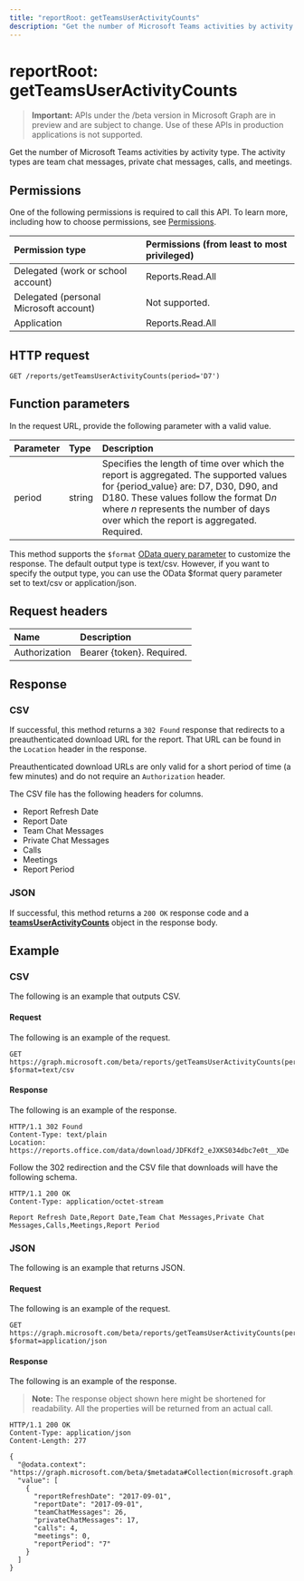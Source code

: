 ---title: "reportRoot: getTeamsUserActivityCounts"description: "Get the number of Microsoft Teams activities by activity type. The activity types are team chat messages, private chat messages, calls, and meetings."---# reportRoot: getTeamsUserActivityCounts

> **Important:** APIs under the /beta version in Microsoft Graph are in preview and are subject to change. Use of these APIs in production applications is not supported.

Get the number of Microsoft Teams activities by activity type. The activity types are team chat messages, private chat messages, calls, and meetings.

## Permissions

One of the following permissions is required to call this API. To learn more, including how to choose permissions, see [Permissions](/graph/permissions-reference).

| Permission type                        | Permissions (from least to most privileged) |
| :------------------------------------- | :--------------------------------------- |
| Delegated (work or school account)     | Reports.Read.All                         |
| Delegated (personal Microsoft account) | Not supported.                           |
| Application                            | Reports.Read.All                         |

## HTTP request

<!-- { "blockType": "ignored" } -->

```http
GET /reports/getTeamsUserActivityCounts(period='D7')
```

## Function parameters

In the request URL, provide the following parameter with a valid value.

| Parameter | Type   | Description                              |
| :-------- | :----- | :--------------------------------------- |
| period    | string | Specifies the length of time over which the report is aggregated. The supported values for {period_value} are: D7, D30, D90, and D180. These values follow the format D*n* where *n* represents the number of days over which the report is aggregated. Required. |

This method supports the `$format` [OData query parameter](/graph/query-parameters) to customize the response. The default output type is text/csv. However, if you want to specify the output type, you can use the OData $format query parameter set to text/csv or application/json.

## Request headers

| Name          | Description               |
| :------------ | :------------------------ |
| Authorization | Bearer {token}. Required. |

## Response

### CSV

If successful, this method returns a `302 Found` response that redirects to a preauthenticated download URL for the report. That URL can be found in the `Location` header in the response.

Preauthenticated download URLs are only valid for a short period of time (a few minutes) and do not require an `Authorization` header.

The CSV file has the following headers for columns.

- Report Refresh Date
- Report Date
- Team Chat Messages
- Private Chat Messages
- Calls
- Meetings
- Report Period

### JSON

If successful, this method returns a `200 OK` response code and a **[teamsUserActivityCounts](../resources/teamsuseractivitycounts.md)** object in the response body.

## Example

### CSV

The following is an example that outputs CSV.

#### Request

The following is an example of the request.

<!-- {
  "blockType": "request",
  "name": "reportroot_getteamsuseractivitycounts_csv"
}-->

```http
GET https://graph.microsoft.com/beta/reports/getTeamsUserActivityCounts(period='D7')?$format=text/csv
```

#### Response

The following is an example of the response.

<!-- { "blockType": "ignored" } --> 

```http
HTTP/1.1 302 Found
Content-Type: text/plain
Location: https://reports.office.com/data/download/JDFKdf2_eJXKS034dbc7e0t__XDe
```
Follow the 302 redirection and the CSV file that downloads will have the following schema.

<!-- {
  "blockType": "response",
  "truncated": true,
  "@odata.type": "stream"
} -->

```http
HTTP/1.1 200 OK
Content-Type: application/octet-stream

Report Refresh Date,Report Date,Team Chat Messages,Private Chat Messages,Calls,Meetings,Report Period
```

### JSON

The following is an example that returns JSON.

#### Request

The following is an example of the request.

<!-- {
  "blockType": "request",
  "name": "reportroot_getteamsuseractivitycounts_json"
}-->

```http
GET https://graph.microsoft.com/beta/reports/getTeamsUserActivityCounts(period='D7')?$format=application/json
```

#### Response

The following is an example of the response.

> **Note:** The response object shown here might be shortened for readability. All the properties will be returned from an actual call.

<!-- {
  "blockType": "response",
  "truncated": true,
  "@odata.type": "microsoft.graph.teamsUserActivityCounts"
} -->

```http
HTTP/1.1 200 OK
Content-Type: application/json
Content-Length: 277

{
  "@odata.context": "https://graph.microsoft.com/beta/$metadata#Collection(microsoft.graph.teamsUserActivityCounts)", 
  "value": [
    {
      "reportRefreshDate": "2017-09-01", 
      "reportDate": "2017-09-01", 
      "teamChatMessages": 26, 
      "privateChatMessages": 17, 
      "calls": 4, 
      "meetings": 0, 
      "reportPeriod": "7"
    }
  ]
}
```
